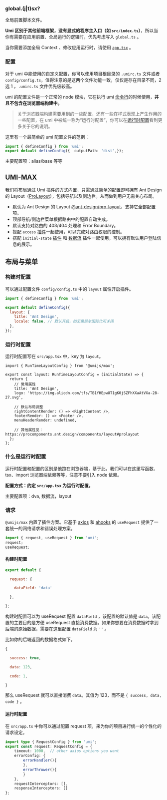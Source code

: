 ###  global.(j|t)sx?

全局前置脚本文件。

**Umi 区别于其他前端框架，没有显式的程序主入口（如 `src/index.ts`）**，所以当你有需要在应用前置、全局运行的逻辑时，优先考虑写入 `global.ts` 。

当你需要添加全局 Context 、修改应用运行时，请使用 [`app.tsx`](https://umijs.org/docs/guides/directory-structure#apptstsx) 。



### 配置

对于 umi 中能使用的自定义配置，你可以使用项目根目录的 `.umirc.ts` 文件或者 `config/config.ts`，值得注意的是这两个文件功能一致，仅仅是存在目录不同，2 选 1 ，`.umirc.ts` 文件优先级较高。

umi 的配置文件是一个正常的 node 模块，它在执行 umi [命令行](https://umijs.org/docs/api/commands)的时候使用，**并且不包含在浏览器端构建中。**

> 关于浏览器端构建需要用到的一些配置，还有一些在样式表现上产生作用的一些配置，在 umi 中被统一称为“运行时配置”，你可以在[运行时配置](https://umijs.org/docs/api/runtime-config)看到更多关于它的说明。

这里有一个最简单的 umi 配置文件的范例：

```ts
import { defineConfig } from 'umi';
export default defineConfig({  outputPath: 'dist',});
```

主要配置项：alias/base 等等



## UMI-MAX

我们将布局通过 Umi 插件的方式内置，只需通过简单的配置即可拥有 Ant Design 的 Layout（[ProLayout](https://procomponents.ant.design/components/layout)），包括导航以及侧边栏。从而做到用户无需关心布局。

- 默认为 Ant Design 的 Layout [@ant-design/pro-layout](https://www.npmjs.com/package/@ant-design/pro-layout)，支持它全部配置项。
- 顶部导航/侧边栏菜单根据路由中的配置自动生成。
- 默认支持对路由的 403/404 处理和 Error Boundary。
- 搭配 `access` [插件](https://umijs.org/docs/max/access)一起使用，可以完成对路由权限的控制。
- 搭配 `initial-state` [插件](https://github.com/umijs/umi/blob/master/packages/plugins/src/initial-state.ts) 和 [数据流](https://umijs.org/docs/max/data-flow) 插件一起使用，可以拥有默认用户登陆信息的展示。

## 布局与菜单

### 构建时配置

可以通过配置文件 `config/config.ts` 中的 `layout` 属性开启插件。

```js
import { defineConfig } from 'umi';

export default defineConfig({
  layout: {
    title: 'Ant Design',
    locale: false, // 默认开启，如无需菜单国际化可关闭
  },
});
```



### 运行时配置

运行时配置写在 `src/app.tsx` 中，key 为 `layout`。

```tsx
import { RunTimeLayoutConfig } from '@umijs/max';

export const layout: RunTimeLayoutConfig = (initialState) => {
  return {
    // 常用属性
    title: 'Ant Design',
    logo: 'https://img.alicdn.com/tfs/TB1YHEpwUT1gK0jSZFhXXaAtVXa-28-27.svg',

    // 默认布局调整
    rightContentRender: () => <RightContent />,
    footerRender: () => <Footer />,
    menuHeaderRender: undefined,

    // 其他属性见：https://procomponents.ant.design/components/layout#prolayout
  };
};
```





### 什么是运行时配置

运行时配置和配置的区别是他跑在浏览器端，基于此，我们可以在这里写函数、tsx、import 浏览器端依赖等等，注意不要引入 node 依赖。

**配置方式：约定 `src/app.tsx` 为运行时配置。**

主要配置项：dva, 数据流，layout





### 请求

`@umijs/max` 内置了插件方案。它基于 [axios](https://axios-http.com/) 和 [ahooks](https://ahooks-v2.surge.sh/) 的 `useRequest` 提供了一套统一的网络请求和错误处理方案。

```js
import { request, useRequest } from 'umi';
request;
useRequest;
```

####  构建时配置

```js
export default {

  request: {

    dataField: 'data'

  },

};
```

构建时配置可以为 useRequest 配置 `dataField` ，该配置的默认值是 `data`。该配置的主要目的是方便 useRequest 直接消费数据。如果你想要在消费数据时拿到后端的原始数据，需要在这里配置 `dataField` 为 `''` 。

比如你的后端返回的数据格式如下。

```js
{

  success: true,

  data: 123,

  code: 1,

}
```

那么 useRequest 就可以直接消费 `data`。其值为 123，而不是 `{ success, data, code }` 。



####  运行时配置

在 `src/app.ts` 中你可以通过配置 request 项，来为你的项目进行统一的个性化的请求设定。

```ts
import type { RequestConfig } from 'umi';
export const request: RequestConfig = { 
    timeout: 1000,  // other axios options you want  
    errorConfig: {    
        errorHandler(){    
        },    
        errorThrower(){    
        }  
    },  
    requestInterceptors: [],  
    responseInterceptors: []
};
```